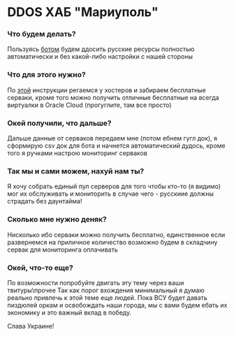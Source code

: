 # DDOS ХАБ "Мариуполь"
### Что будем делать?
Пользуясь [ботом](https://itarmy.com.ua/bot/) будем ддосить русские ресурсы полностью автоматически и без какой-либо настройки с нашей стороны
### Что для этого нужно?
По [этой](https://itarmy.com.ua/vps/) инструкции регаемся у хостеров и забираем бесплатные серваки, кроме того можно получить отличные бесплатные на всегда виртуалки в Oracle Cloud (прогуглите, там все просто)
### Окей получили, что дальше?
Дальше данные от серваков передаем мне (потом ебнем гугл док), я сформирую csv док для бота и начнется автоматический дудось, кроме того я ручками настрою мониторинг серваков
### Так мы и сами можем, нахуй нам ты?
Я хочу собрать единый пул серверов для того чтобы кто-то (я видимо) мог их обслуживать и мониторить в случае чего - русскиие должны страдать без даунтайма!
### Сколько мне нужно деняк?
Нисколько ибо серваки можно получить бесплатно, единственное если развернемся на приличное количество возможно будем в складчину сервак для мониторинга оплачивать
### Окей, что-то еще?
По возможности попробуйте двигать эту тему через ваши твитуры\прочее
Так как порог вхождения минимальный я думаю реально привлечь к этой теме еще людей.
Пока ВСУ будет давать пиздюлей оркам и освобождать наши города, мы с вами будем ебать их экономику и это важный вклад в победу.

Слава Украине!
